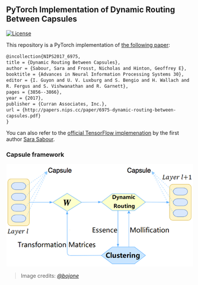 ## PyTorch Implementation of Dynamic Routing Between Capsules
[![License](https://img.shields.io/github/license/mashape/apistatus.svg?maxAge=2592000)](LICENSE)

This repository is a PyTorch implementation of [the following paper](http://papers.nips.cc/paper/6975-dynamic-routing-between-capsules.pdf):
```
@incollection{NIPS2017_6975,
title = {Dynamic Routing Between Capsules},
author = {Sabour, Sara and Frosst, Nicholas and Hinton, Geoffrey E},
booktitle = {Advances in Neural Information Processing Systems 30},
editor = {I. Guyon and U. V. Luxburg and S. Bengio and H. Wallach and R. Fergus and S. Vishwanathan and R. Garnett},
pages = {3856--3866},
year = {2017},
publisher = {Curran Associates, Inc.},
url = {http://papers.nips.cc/paper/6975-dynamic-routing-between-capsules.pdf}
}
```

You can also refer to the [official TensorFlow implemenation](https://github.com/Sarasra/models/tree/master/research/capsules) by the first author [Sara Sabour](https://github.com/Sarasra/).

### Capsule framework
![Capsule framework](capsule-framework.png)
> Image credits: [_@bojone_](https://github.com/bojone)

